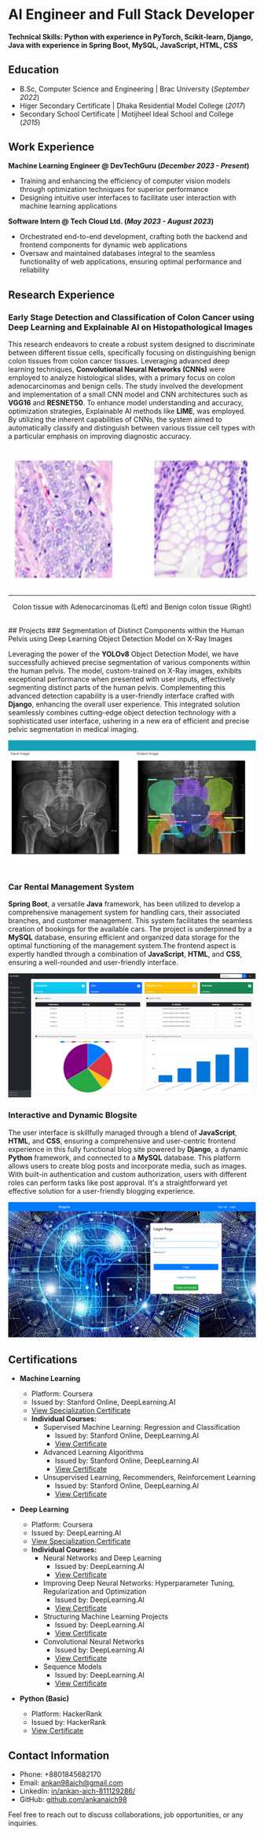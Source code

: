 # AI Engineer and Full Stack Developer

#### Technical Skills: Python with experience in PyTorch, Scikit-learn, Django, Java with experience in Spring Boot, MySQL, JavaScript, HTML, CSS 

## Education 			        		
- B.Sc, Computer Science and Engineering | Brac University (_September 2022_)
- Higer Secondary Certificate            | Dhaka Residential Model College (_2017_)								       		
- Secondary School Certificate	         | Motijheel Ideal School and College (_2015_)	

## Work Experience
**Machine Learning Engineer @ DevTechGuru (_December 2023 - Present_)**
- Training and enhancing the efficiency of computer vision models through optimization techniques for superior performance
- Designing intuitive user interfaces to facilitate user interaction with machine learning applications

**Software Intern @ Tech Cloud Ltd. (_May 2023 - August 2023_)**
- Orchestrated end-to-end development, crafting both the backend and frontend components for dynamic web applications
- Oversaw and maintained databases integral to the seamless functionality of web applications, ensuring optimal performance and reliability 

## Research Experience
### Early Stage Detection and Classification of Colon Cancer using Deep Learning  and Explainable AI on Histopathological Images

This research endeavors to create a robust system designed to discriminate between different tissue cells, specifically focusing on distinguishing benign colon tissues from colon cancer tissues. Leveraging advanced deep learning techniques, **Convolutional Neural Networks (CNNs)** were employed to analyze histological slides, with a primary focus on colon adenocarcinomas and benign cells. The study involved the development and implementation of a small CNN model and CNN architectures such as **VGG16** and **RESNET50**. To enhance model understanding and accuracy, optimization strategies, Explainable AI methods like **LIME**, was employed. By utilizing the inherent capabilities of CNNs, the system aimed to automatically classify and distinguish between various tissue cell types with a particular emphasis on improving diagnostic accuracy.

![Colon Cancer](/Assets/colonimagesm.png)

---
<center>

Colon tissue with Adenocarcinomas (Left) and Benign colon tissue (Right)

</center>

<br/>
## Projects
### Segmentation of Distinct Components within the Human Pelvis using Deep Learning Object Detection Model on X-Ray Images

Leveraging the power of the **YOLOv8** Object Detection Model, we have successfully achieved precise segmentation of various components within the human pelvis. The model, custom-trained on X-Ray images, exhibits exceptional performance when presented with user inputs, effectively segmenting distinct parts of the human pelvis. Complementing this advanced detection capability is a user-friendly interface crafted with **Django**, enhancing the overall user experience. This integrated solution seamlessly combines cutting-edge object detection technology with a sophisticated user interface, ushering in a new era of efficient and precise pelvic segmentation in medical imaging. 

![X-Ray Segmentation](/Assets/xraysegmentation.jpg)

### Car Rental Management System 

**Spring Boot**, a versatile **Java** framework, has been utilized to develop a comprehensive management system for handling cars, their associated branches, and customer management. This system facilitates the seamless creation of bookings for the available cars. The project is underpinned by a **MySQL** database, ensuring efficient and organized data storage for the optimal functioning of the management system.The frontend aspect is expertly handled through a combination of **JavaScript**, **HTML**, and **CSS**, ensuring a well-rounded and user-friendly interface.

![Car Rental](/Assets/carrental.png)

### Interactive and Dynamic Blogsite

The user interface is skillfully managed through a blend of **JavaScript**, **HTML**, and **CSS**, ensuring a comprehensive and user-centric frontend experience in this fully functional blog site powered by **Django**, a dynamic **Python** framework, and connected to a **MySQL** database. This platform allows users to create blog posts and incorporate media, such as images. With built-in authentication and custom authorization, users with different roles can perform tasks like post approval. It's a straightforward yet effective solution for a user-friendly blogging experience.

![Blogsite](/Assets/blogsite.png)

## Certifications

- **Machine Learning**
  - Platform: Coursera
  - Issued by: Stanford Online, DeepLearning.AI
  - [View Specialization Certificate](https://coursera.org/share/44700b0742221ad9ee2a03cca9aaa189)
  - **Individual Courses:**
    - Supervised Machine Learning: Regression and Classification
      - Issued by: Stanford Online, DeepLearning.AI
      - [View Certificate](https://coursera.org/share/460fabe5c28616c21b211dc03d127285)
    - Advanced Learning Algorithms
      - Issued by: Stanford Online, DeepLearning.AI
      - [View Certificate](https://coursera.org/share/c2a5d70ee1f8a786fca7f43d04d84859)
    - Unsupervised Learning, Recommenders, Reinforcement Learning
      - Issued by: Stanford Online, DeepLearning.AI
      - [View Certificate](https://coursera.org/share/ddaaf08ef38748d45e9b410457272259)
- **Deep Learning**
  - Platform: Coursera
  - Issued by:  DeepLearning.AI
  - [View Specialization Certificate](https://coursera.org/share/7bc6e7e9e83ff9a81db10f1756d00d36)
  - **Individual Courses:**
    - Neural Networks and Deep Learning
      - Issued by:  DeepLearning.AI
      - [View Certificate](https://coursera.org/share/eb761cd06989c5736cf36c166467557f)
    - Improving Deep Neural Networks: Hyperparameter Tuning, Regularization and Optimization
      - Issued by:  DeepLearning.AI
      - [View Certificate](https://coursera.org/share/0dee8949ada879dcbee659546e30071a)
    - Structuring Machine Learning Projects
      - Issued by:  DeepLearning.AI
      - [View Certificate](https://coursera.org/share/641c262109d9d25cdd8bcec78fc5f3c0)
    - Convolutional Neural Networks
      - Issued by:  DeepLearning.AI
      - [View Certificate](https://coursera.org/share/2f2a9eb1734ae2ed82f3977f6bb8ea97)
    - Sequence Models
      - Issued by:  DeepLearning.AI
      - [View Certificate](https://coursera.org/share/47c5b3439f6ceb1a305550bf9807ada2)

- **Python (Basic)**
  - Platform: HackerRank
  - Issued by: HackerRank
  - [View Certificate](https://www.hackerrank.com/certificates/fd0d26cd3688)

## Contact Information

- Phone: +8801845682170
- Email: ankan98aich@gmail.com
- LinkedIn: [in/ankan-aich-811129286/](https://www.linkedin.com/in/ankan-aich-811129286/)
- GitHub: [github.com/ankanaich98](https://github.com/ankanaich98)


Feel free to reach out to discuss collaborations, job opportunities, or any inquiries.
